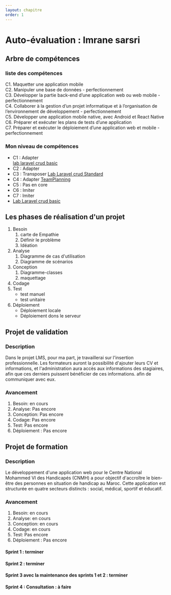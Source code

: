 ```yaml
---
layout: chapitre
order: 1
---
```

# Auto-évaluation : Imrane sarsri

## Arbre de compétences
### liste des compétences
C1. Maquetter une application mobile						
C2. Manipuler une base de données - perfectionnement						
C3. Développer la partie back-end d’une application web ou web mobile - perfectionnement						
C4. Collaborer à la gestion d’un projet informatique et à l’organisation de l’environnement de développement - perfectionnement						
C5. Développer une application mobile native, avec Android et React Native						
C6. Préparer et exécuter les plans de tests d’une application						
C7. Préparer et exécuter le déploiement d’une application web et mobile - perfectionnement						
<!-- TODO : Donnez la liste des compétences -->
### Mon niveau de compétences
<!-- TODO : Mon niveau (Imiter,Adapter,Transposer) à chaque compétences -->
- C1 : Adapter  
[lab laravel crud basic](https://github.com/imranesarsri/lab-laravel-basic.git)
- C2 : Adapter
- C3 : Transposer
[Lab Laravel crud Standard](https://github.com/imranesarsri/CNMH/tree/master/Branche-Technique/Labs/Lab-Laravel-Standard)
- C4 : Adapter
[TeamPlanning](https://github.com/orgs/cnmh/projects/16)
- C5 : Pas en core
- C6 : Imiter
- C7 : Imiter
- [Lab Laravel crud basic](solicoders.infinityfreeapp.com)
## Les phases de réalisation d'un projet 

<!-- Donnez une description de chaque phase dnas un seul phrase -->

1. Besoin
   1. carte de Empathie
   2. Définir le problème
   3. Idéation
2. Analyse
   1. Diagramme de cas d'utilisation
   2. Diagramme de scénarios
3. Conception
   1. Diagramme-classes
   2. maquettage
4. Codage
5. Test
    - test manuel  
    - test unitaire
6. Déploiement 
    - Déploiement locale 
    - Déploiement dons le serveur 


## Projet de validation
### Description
Dans le projet LMS, pour ma part, je travaillerai sur l'insertion professionnelle. Les formateurs auront la possibilité d'ajouter leurs CV et informations, et l'administration aura accès aux informations des stagiaires, afin que ces derniers puissent bénéficier de ces informations. afin de communiquer avec eux.
<!-- TODO : Donnez une description de votre projet de validation en trois phrase -->
### Avancement
1. Besoin: en cours
2. Analyse: Pas encore
3. Conception: Pas encore
4. Codage: Pas encore
5. Test: Pas encore
6. Déploiement : Pas encore
<!-- 1. Donnez Les phases en cours et terminés en ordre -->

## Projet de formation
### Description
Le développement d'une application web pour le Centre National Mohammed VI des Handicapés (CNMH) a pour objectif d'accroître le bien-être des personnes en situation de handicap au Maroc. Cette application est structurée en quatre secteurs distincts : social, médical, sportif et éducatif.<!-- TODO : Donnez une description de de projet CNMH en trois phrase -->

### Avancement
1. Besoin: en cours
2. Analyse: en cours
3. Conception: en cours
4. Codage: en cours
5. Test: Pas encore
6. Déploiement : Pas encore
<!-- Donnez l'état de chaque phase de développement de chaque sprint -->

#### Sprint 1 : terminer
#### Sprint 2 : terminer
#### Sprint 3 avec la maintenance des sprints 1 et 2 : terminer  
#### Sprint 4 : Consultation : à faire
